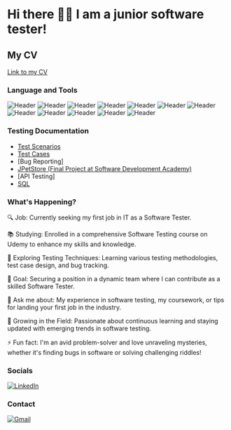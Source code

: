 # Hi there 👩‍💻 I am a junior software tester!
## My CV
[Link to my CV](https://drive.google.com/file/d/11Dar6ZzakWNkxuRPzJuzWtw0gVRCu2N9/view?usp=sharing)

### Language and Tools
![Header](https://img.shields.io/badge/HTML-090909?style=for-the-badge&logo=html5&logoColor=#e34c26)
![Header](https://img.shields.io/badge/CSS-090909?style=for-the-badge&logo=css3&logoColor=1E90FF)
![Header](https://img.shields.io/badge/Python-090909?style=for-the-badge&logo=python&logoColor=4584b6)
![Header](https://img.shields.io/badge/SeleniumIDE-090909?style=for-the-badge&logo=selenium&logoColor=71b556)
![Header](https://img.shields.io/badge/PostgreSQL-090909?style=for-the-badge&logo=postgresql&logoColor=#0064a5)
![Header](https://img.shields.io/badge/Postman-090909?style=for-the-badge&logo=postman&logoColor=f76935)
![Header](https://img.shields.io/badge/Jira-090909?style=for-the-badge&logo=jira&logoColor=136be1)
![Header](https://img.shields.io/badge/TestRail-090909?style=for-the-badge&logo=&logoColor=71b556)
![Header](https://img.shields.io/badge/IntelliJIDEA-090909?style=for-the-badge&logo=intellijidea&logoColor=white)
![Header](https://img.shields.io/badge/VisualStudioCode-090909?style=for-the-badge&logo=visualstudiocode&logoColor=0078d7)
![Header](https://img.shields.io/badge/GIT-090909?style=for-the-badge&logo=git&logoColor=#34f29)
![Header](https://img.shields.io/badge/Docker-090909?style=for-the-badge&logo=docker&logoColor=#0db7ed)



### Testing Documentation
- [Test Scenarios](https://github.com/yeldanasadykova/test-scenarios)
- [Test Cases](https://github.com/yeldanasadykova/test-cases)
- [Bug Reporting]
- [JPetStore (Final Project at Software Development Academy)](https://docs.google.com/spreadsheets/d/1-HZqr2yoFi0uqMphvWWp1o5bQ1gHj3te/edit?usp=sharing&ouid=103125920830051510741&rtpof=true&sd=true)
- [API Testing]
- [SQL](https://github.com/yeldanasadykova/sql)

### What's Happening?

🔍 Job: Currently seeking my first job in IT as a Software Tester.

📚 Studying: Enrolled in a comprehensive Software Testing course on Udemy to enhance my skills and knowledge.

🔎 Exploring Testing Techniques: Learning various testing methodologies, test case design, and bug tracking.

🌟 Goal: Securing a position in a dynamic team where I can contribute as a skilled Software Tester.

💬 Ask me about: My experience in software testing, my coursework, or tips for landing your first job in the industry.

🌱 Growing in the Field: Passionate about continuous learning and staying updated with emerging trends in software testing.

⚡ Fun fact: I'm an avid problem-solver and love unraveling mysteries, whether it's finding bugs in software or solving challenging riddles!


### Socials
[![LinkedIn](https://img.shields.io/badge/LinkedIn-0077B5?style=for-the-badge&logo=linkedin&logoColor=white)](https://www.linkedin.com/in/yeldana-sadykova/)

### Contact
[![Gmail](https://img.shields.io/badge/Gmail-D14836?style=for-the-badge&logo=gmail&logoColor=white)](mailto:yeldana.sadykova@gmail.com)
